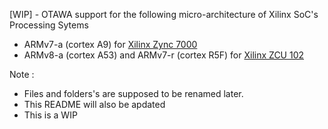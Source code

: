 [WIP] - OTAWA support for the following micro-architecture of Xilinx SoC's Processing Sytems 
- ARMv7-a (cortex A9) for [Xilinx Zync 7000](https://drive.google.com/drive/folders/1UwEQyxQ0KhWbEKnPWlrS3Vo266l_elHG?usp=sharing)
- ARMv8-a (cortex A53) and ARMv7-r (cortex R5F) for [Xilinx ZCU 102](https://drive.google.com/file/d/1tGO_EcPoMxhlQ6fq65_nAHACKT17WFPU/view?usp=drive_link)

Note : 
- Files and folders's are supposed to be renamed later.
- This README will also be apdated
- This is a WIP
